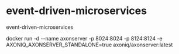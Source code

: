 # event-driven-microservices
event-driven-microservices

docker run -d --name axonserver -p 8024:8024 -p 8124:8124 -e AXONIQ_AXONSERVER_STANDALONE=true axoniq/axonserver:latest